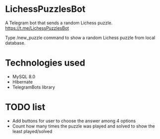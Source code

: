 # LichessPuzzlesBot
A Telegram bot that sends a random Lichess puzzle.
https://t.me/LichessPuzzlesBot

Type /new_puzzle command to show a random Lichess puzzle from local database.

# Technologies used
- MySQL 8.0
- Hibernate
- TelegramBots library

# TODO list
- Add buttons for user to choose the answer among 4 options
- Count how many times the puzzle was played and solved to show the least played/solved
